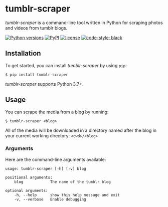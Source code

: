 # tumblr-scraper

*tumblr-scraper* is a command-line tool written in Python for scraping photos and videos from tumblr blogs.

<a href="https://pypi.org/project/tumblr-scraper/"><img src="https://img.shields.io/pypi/pyversions/tumblr-scraper" alt="Python versions"></a>
<a href="https://pypi.org/project/tumblr-scraper/"><img src="https://img.shields.io/pypi/v/tumblr-scraper" alt="PyPI"></a>
<a href="https://github.com/giosali/tumblr-scraper/blob/main/LICENSE"><img src="https://img.shields.io/pypi/l/tumblr-scraper" alt="license"></a>
<a href="https://github.com/giosali/tumblr-scraper"><img src="https://img.shields.io/badge/code%20style-black-000000.svg" alt="code-style: black"></a>

## Installation

To get started, you can install *tumblr-scraper* by using `pip`:

```console
$ pip install tumblr-scraper
```

*tumblr-scraper* supports Python 3.7+.

## Usage

You can scrape the media from a blog by running:

```console
$ tumblr-scraper <blog>
```

All of the media will be downloaded in a directory named after the blog in your current working directory: `<cwd>/<blog>`

### Arguments

Here are the command-line arguments available:

```
usage: tumblr-scraper [-h] [-v] blog

positional arguments:
    blog            The name of the tumblr blog

optional arguments:
    -h, --help      show this help message and exit
    -v, --verbose   Enable debugging
```